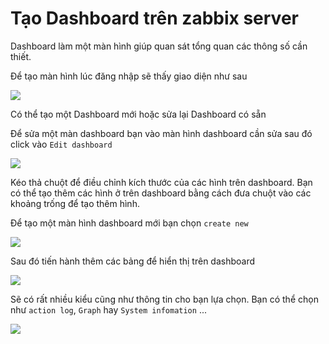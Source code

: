 # Tạo Dashboard trên zabbix server

Dashboard làm một màn hình giúp quan sát tổng quan các thông số cần thiết.

Để tạo màn hình lúc đăng nhập sẽ thấy giao diện như sau

![](https://github.com/niemdinhtrong/thuctapsinh/blob/master/NiemDT/Ghichep-zabbix/images/dashboard/1.png)

Có thể tạo một Dashboard mới hoặc sửa lại Dashboard có sẵn

Để sửa một màn dashboard bạn vào màn hình dashboard cần sửa sau đó click vào `Edit dashboard` 

![](https://github.com/niemdinhtrong/thuctapsinh/blob/master/NiemDT/Ghichep-zabbix/images/dashboard/2.png)

Kéo thả chuột để điều chỉnh kích thước của các hình trên dashboard. Bạn có thể tạo thêm các hình ở trên dashboard bằng cách đưa chuột vào các khoảng trống để tạo thêm hình.

Để tạo một màn hình dashboard mới bạn chọn `create new`

![](https://github.com/niemdinhtrong/thuctapsinh/blob/master/NiemDT/Ghichep-zabbix/images/dashboard/3.png)

Sau đó tiến hành thêm các bảng để hiển thị trên dashboard

![](https://github.com/niemdinhtrong/thuctapsinh/blob/master/NiemDT/Ghichep-zabbix/images/dashboard/5.png)

Sẽ có rất nhiều kiểu cũng như thông tin cho bạn lựa chọn. Bạn có thể chọn như `action log`, `Graph` hay `System infomation` ...

![](https://github.com/niemdinhtrong/thuctapsinh/blob/master/NiemDT/Ghichep-zabbix/images/dashboard/6.png)
